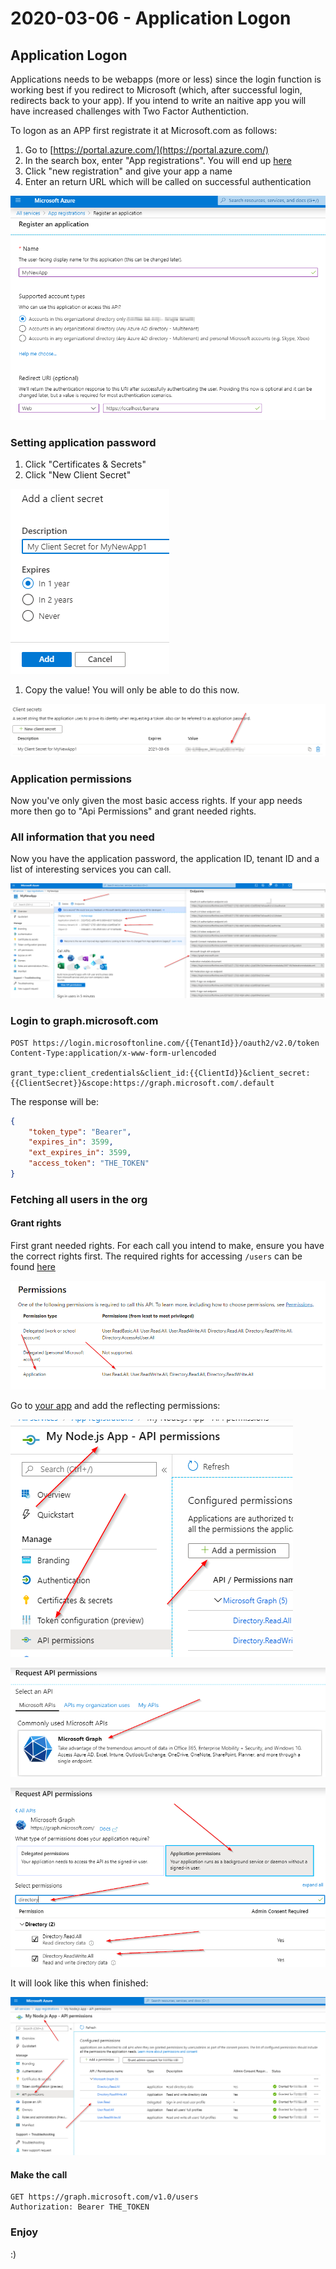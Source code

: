 # 2020-03-06  - Application Logon

## Application Logon

Applications needs to be webapps (more or less) since the login function is working best if you redirect to Microsoft (which, after successful login, redirects back to your app). If you intend to write an naitive app you will have increased challenges with Two Factor Authentiction.

To logon as an APP first registrate it at Microsoft.com as follows:

1. Go to [https://portal.azure.com/](https://portal.azure.com/)
2. In the search box, enter "App registrations". You will end up [here](https://portal.azure.com/#blade/Microsoft_AAD_RegisteredApps/ApplicationsListBlade)
3. Click "new registration" and give your app a name
4. Enter an return URL which will be called on successful authentication

![](2020-03-06-09-32-17.png)

### Setting application password

1. Click "Certificates & Secrets"
2. Click "New Client Secret"

![](2020-03-06-09-35-53.png)

1. Copy the value! You will only be able to do this now.

![](2020-03-06-09-36-42.png)

### Application permissions

Now you've only given the most basic access rights. If your app needs more then go to "Api Permissions" and grant needed rights.

### All information that you need

Now you have the application password, the application ID, tenant ID and a list of interesting services you can call.

![](2020-03-06-09-40-26.png)

### Login to graph.microsoft.com

```http
POST https://login.microsoftonline.com/{{TenantId}}/oauth2/v2.0/token
Content-Type:application/x-www-form-urlencoded

grant_type:client_credentials&client_id:{{ClientId}}&client_secret:{{ClientSecret}}&scope:https://graph.microsoft.com/.default
```

The response will be:

```json
{
    "token_type": "Bearer",
    "expires_in": 3599,
    "ext_expires_in": 3599,
    "access_token": "THE_TOKEN"
}
```

### Fetching all users in the org

#### Grant rights

First grant needed rights. For each call you intend to make, ensure you have the correct rights first. The required rights for accessing ```/users``` can be found [here](https://docs.microsoft.com/en-us/graph/api/user-list)

![](2020-03-06-10-23-08.png)

Go to [your app](https://portal.azure.com/#blade/Microsoft_AAD_RegisteredApps/ApplicationsListBlade) and add the reflecting permissions:

![](2020-03-06-10-26-03.png)

![](2020-03-06-10-26-24.png)

![](2020-03-06-10-26-54.png)

It will look like this when finished:

![](2020-03-06-10-25-06.png)

#### Make the call

```http
GET https://graph.microsoft.com/v1.0/users
Authorization: Bearer THE_TOKEN
```

### Enjoy

:)
